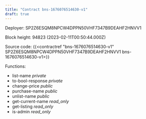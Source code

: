 ```yaml
---
title: "Contract bns-1676076514630-v1"
draft: true
---
```

Deployer: SP2Z6ESQM8NPCW4DPPN50VHF7347B9DEAHF2HNVV1


 



Block height: 94823 (2023-02-11T00:50:44.000Z)

Source code: {{<contractref "bns-1676076514630-v1" SP2Z6ESQM8NPCW4DPPN50VHF7347B9DEAHF2HNVV1 bns-1676076514630-v1>}}

Functions:

* list-name _private_
* to-bool-response _private_
* change-price _public_
* purchase-name _public_
* unlist-name _public_
* get-current-name _read_only_
* get-listing _read_only_
* is-admin _read_only_
